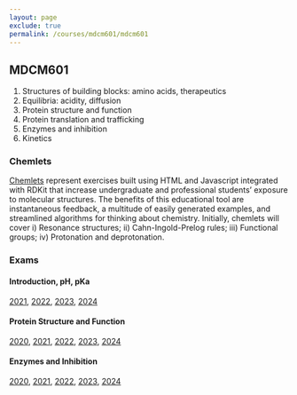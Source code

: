 ```yaml
---
layout: page 
exclude: true
permalink: /courses/mdcm601/mdcm601
---
```


## MDCM601

1. Structures of building blocks: amino acids, therapeutics
2. Equilibria: acidity, diffusion
3. Protein structure and function
4. Protein translation and trafficking
5. Enzymes and inhibition
6. Kinetics 

### Chemlets
[Chemlets](/courses/mdcm601/chemlets/chemlets.html) represent exercises built using HTML and Javascript integrated with RDKit that increase undergraduate and professional students’ exposure to molecular structures. The benefits of this educational tool are instantaneous feedback, a multitude of easily generated examples, and streamlined algorithms for thinking about chemistry. Initially, chemlets will cover i) Resonance structures; ii) Cahn-Ingold-Prelog rules;
iii) Functional groups; iv) Protonation and deprotonation.

### Exams
#### Introduction, pH, pKa
[2021](/courses/mdcm601/MDCM601_2021_Exam1_Key.pdf), [2022](/courses/mdcm601/MDCM601_2022_Exam1_Key.pdf), [2023](/courses/mdcm601/MDCM601_2023_Exam1_Key.pdf),
[2024](/courses/mdcm601/MDCM601_2024_Exam1_Key.pdf)

#### Protein Structure and Function
[2020](/courses/mdcm601/MDCM601_2020_Exam3_key.pdf), [2021](/courses/mdcm601/MDCM601_2021_Exam3_Key.pdf), [2022](/courses/mdcm601/MDCM601_2022_Exam3_Key.pdf), [2023](/courses/mdcm601/MDCM601_2023_Exam3_Key.pdf),
[2024](/courses/mdcm601/MDCM601_2024_Exam3_Key.pdf)

#### Enzymes and Inhibition
[2020](/courses/mdcm601/MDCM601_2020_Exam4_Key.pdf), [2021](/courses/mdcm601/MDCM601_2021_Exam4_Key.pdf), [2022](/courses/mdcm601/MDCM601_2022_Exam4_key.pdf),
[2023](/courses/mdcm601/MDCM601_2023_Exam4_Key.pdf),
[2024](/courses/mdcm601/MDCM601_2024_Exam4_Key.pdf)